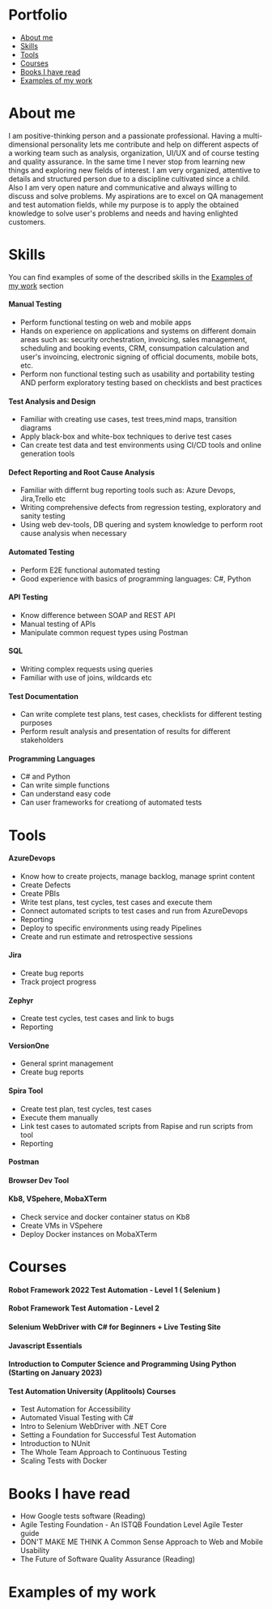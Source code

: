 # Portfolio
* [About me](#about-me)
* [Skills](#skills)
* [Tools](#tools)
* [Courses](#courses)
* [Books I have read](#books-i-have-read)
* [Examples of my work](#examples-of-my-work)

# About me
I am positive-thinking person and a passionate professional. Having a multi-dimensional personality lets me contribute and help on different aspects of a working team such as analysis, organization, UI/UX and of course testing and quality assurance. In the same time I never stop from learning new things and exploring new fields of interest. I am very organized, attentive to details and structured person due to a discipline cultivated since a child. Also I am very open nature and communicative and always willing to discuss and solve problems.
My aspirations are to excel on QA management and test automation fields, while my purpose is to apply the obtained knowledge to solve user's problems and needs and having enlighted customers.

# Skills
You can find examples of some of the described skills in the [Examples of my work](#examples-of-my-work) section
#### Manual Testing
* Perform functional testing on web and mobile apps
* Hands on experience on applications and systems on different domain areas such as: security orchestration, invoicing, sales management, scheduling and booking events, CRM, consumpation calculation and user's invoincing, electronic signing of official documents, mobile bots, etc.
* Perform non functional testing such as usability and portability testing AND perform exploratory testing based on checklists and best practices

#### Test Analysis and Design
* Familiar with creating use cases, test trees,mind maps, transition diagrams
* Apply black-box and white-box techniques to derive test cases
* Can create test data and test environments using CI/CD tools and online generation tools

#### Defect Reporting and Root Cause Analysis
* Familiar with differnt bug reporting tools such as: Azure Devops, Jira,Trello etc
* Writing comprehensive defects from regression testing, exploratory and sanity testing
* Using web dev-tools, DB quering and system knowledge to perform root cause analysis when necessary

#### Automated Testing
* Perform E2E functional automated testing
* Good experience with basics of programming languages: C#, Python

#### API Testing
* Know difference between SOAP and REST API
* Manual testing of APIs
* Manipulate common request types using Postman

#### SQL
* Writing complex requests using queries
* Familiar with use of joins, wildcards etc

#### Test Documentation
* Can write complete test plans, test cases, checklists for different testing purposes
* Perform result analysis and presentation of results for different stakeholders

#### Programming Languages
* C# and Python
* Can write simple functions
* Can understand easy code
* Can user frameworks for creationg of automated tests

# Tools
#### AzureDevops
* Know how to create projects, manage backlog, manage sprint content
* Create Defects
* Create PBIs
* Write test plans, test cycles, test cases and execute them
* Connect automated scripts to test cases and run from AzureDevops
* Reporting
* Deploy to specific environments using ready Pipelines
* Create and run estimate and retrospective sessions

#### Jira
* Create bug reports
* Track project progress

#### Zephyr
* Create test cycles, test cases and link to bugs
* Reporting

#### VersionOne
* General sprint management
* Create bug reports

#### Spira Tool
* Create test plan, test cycles, test cases
* Execute them manually
* Link test cases to automated scripts from Rapise and run scripts from tool
* Reporting

#### Postman
#### Browser Dev Tool
#### Kb8, VSpehere, MobaXTerm
* Check service and docker container status on Kb8
* Create VMs in VSpehere
* Deploy Docker instances on MobaXTerm

# Courses
#### Robot Framework 2022 Test Automation - Level 1 ( Selenium )
#### Robot Framework Test Automation - Level 2
#### Selenium WebDriver with C# for Beginners + Live Testing Site
#### Javascript Essentials
#### Introduction to Computer Science and Programming Using Python (Starting on January 2023)
#### Test Automation University (Applitools) Courses
* Test Automation for Accessibility
* Automated Visual Testing with C#
* Intro to Selenium WebDriver with .NET Core
* Setting a Foundation for Successful Test Automation
* Introduction to NUnit
* The Whole Team Approach to Continuous Testing
* Scaling Tests with Docker



# Books I have read
* How Google tests software (Reading)
* Agile Testing Foundation - An ISTQB Foundation Level Agile Tester guide
* DON'T MAKE ME THINK A Common Sense Approach to Web and Mobile Usability
* The Future of Software Quality Assurance (Reading)

# Examples of my work
